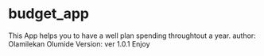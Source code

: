 # budget_app
This App helps you to have a well plan spending throughtout a year.
author: Olamilekan Olumide
Version: ver 1.0.1
Enjoy

